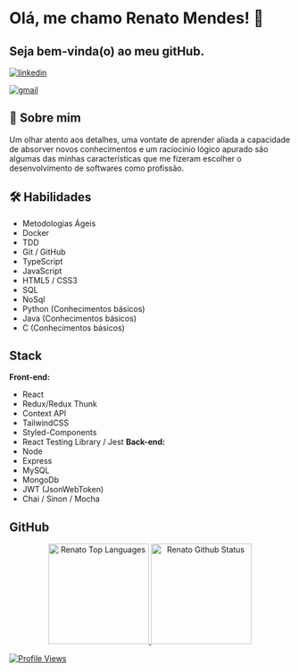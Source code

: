 
# Olá, me chamo Renato Mendes! 👋
## Seja bem-vinda(o) ao meu gitHub.
[![linkedin](https://img.shields.io/badge/linkedin-0A66C2?style=for-the-badge&logo=linkedin&logoColor=white)](https://www.linkedin.com/)

[![gmail](https://img.shields.io/badge/gmail-1DA1F2?style=for-the-badge&logo=gmail&logoColor=white)](mailto:mendeslrenat@gmail.com)


## 🚀 Sobre mim
Um olhar atento aos detalhes, uma vontate de aprender aliada
a capacidade de absorver novos conhecimentos e um racíocinio lógico apurado
são algumas das minhas características que me fizeram escolher o
desenvolvimento de softwares como profissão.


## 🛠 Habilidades
- Metodologias Ágeis
- Docker
- TDD
- Git / GitHub
- TypeScript
- JavaScript
- HTML5 / CSS3
- SQL
- NoSql
- Python (Conhecimentos básicos)
- Java (Conhecimentos básicos)
- C (Conhecimentos básicos)

## Stack

**Front-end:**
- React
- Redux/Redux Thunk
- Context API
- TailwindCSS
- Styled-Components
- React Testing Library / Jest
**Back-end:**
- Node
- Express
- MySQL
- MongoDb
- JWT (JsonWebToken)
- Chai / Sinon / Mocha



## GitHub

<div align="center">
 <a href="https://www.linkedin.com/in/renatolmendes/">
  <img height="180em" alt="Renato Top Languages" src="https://github-readme-stats.vercel.app/api/top-langs?username=natomendes&layout=compact&theme=tokyonight&hide_border=true&bg_color=0D1117"/>
  <img height="180em" alt="Renato Github Status" src="https://github-readme-stats.vercel.app/api?username=natomendes&show_icons=true&theme=tokyonight"/>
</div>
 
 
  <!-- <img align="center" src="https://img.shields.io/badge/tailwindcss-%2338B2AC.svg?style=for-the-badge&logo=tailwind-css&logoColor=white" /> --> 
 
 ![Profile Views](https://gpvc.arturio.dev/natomendes)
